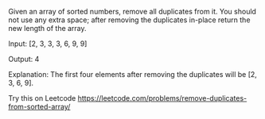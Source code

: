 Given an array of sorted numbers, remove all duplicates from it. 
You should not use any extra space; after removing the duplicates in-place return the new length of the array.

Input: [2, 3, 3, 3, 6, 9, 9]

Output: 4

Explanation: The first four elements after removing the duplicates will be [2, 3, 6, 9].

Try this on Leetcode https://leetcode.com/problems/remove-duplicates-from-sorted-array/
